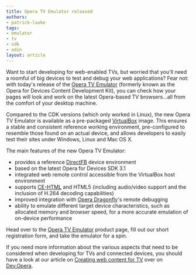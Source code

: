 ```yaml
---
title: Opera TV Emulator released
authors:
- patrick-lauke
tags:
- emulator
- tv
- sdk
- odin
layout: article
---
```

<p>Want to start developing for web-enabled TVs, but worried that you&#39;ll need a roomful of big devices to test and debug your web applications? Fear not: with today&#39;s release of the <a href="http://www.opera.com/business/tv-emulator/">Opera TV Emulator</a> (formerly known as the Opera for Devices Content Development Kit), you can check how your pages will look and work on the latest Opera-based TV browsers...all from the comfort of your desktop machine.</p>

<p>Compared to the CDK versions (which only worked in Linux), the new Opera TV Emulator is available as a pre-packaged <a href="http://virtualbox.org">VirtualBox</a> image. This ensures a stable and consistent reference working environment, pre-configured to resemble those found on an actual device, and allows developers to easily test their sites under Windows, Linux and Mac OS X.</p>

<p>The main features of the new Opera TV Emulator:</p>

<ul>
<li>provides a reference <a href="http://directfb.org/">DirectFB</a> device environment</li>
<li>based on the latest Opera for Devices SDK 3.1</li>
<li>integrated web remote control accessible from the VirtualBox host environment</li>
<li>supports <a href="http://en.wikipedia.org/wiki/CE-HTML">CE-HTML</a> and HTML5 (including audio/video support and the inclusion of H.264 decoding capabilities)</li>
<li>improved integration with <a href="http://www.opera.com/dragonfly">Opera Dragonfly</a>&#39;s remote debugging</li>
<li>ability to emulate different target device characteristics, such as allocated memory and browser speed, for a more accurate emulation of on-device performance</li>
</ul>

<p>Head over to the <a href="http://www.opera.com/business/tv-emulator/">Opera TV Emulator</a> product page, fill out our short registration form, and take the emulator for a spin.</p>

<p>If you need more information about the various aspects that need to be considered when developing for TVs and connected devices, you should have a look at our article on <a href="http://dev.opera.com/articles/view/creating-web-content-for-tv/">Creating web content for TV</a> over on <a href="http://dev.opera.com">Dev.Opera</a>.</p>
